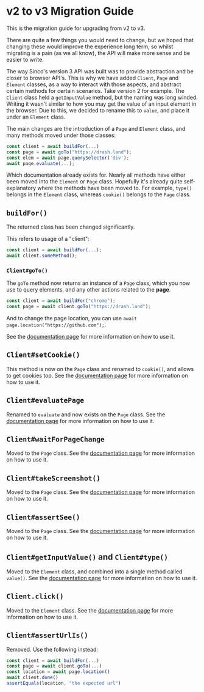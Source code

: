 # v2 to v3 Migration Guide

This is the migration guide for upgrading from v2 to v3.

There are quite a few things you would need to change, but we hoped that
changing these would improve the experience long term, so whilst migrating is a
pain (as we all know), the API will make more sense and be easier to write.

The way Sinco's version 3 API was built was to provide abstraction and be closer
to browser API's. This is why we have added `Client`, `Page` and `Element`
classes, as a way to interact with those aspects, and abstract certain methods
for certain scenarios. Take version 2 for example. The `Client` class held a
`getInputValue` method, but the naming was long winded. Writing it wasn't
similar to how you may get the value of an input element in the browser. Due to
this, we decided to rename this to `value`, and place it under an `Element`
class.

The main changes are the introduction of a `Page` and `Element` class, and many
methods moved under those classes:

```ts
const client = await buildFor(...)
const page = await goTo("https://drash.land");
const elem = await page.querySelector('div');
await page.evaluate(...);
```

Which documentation already exists for. Nearly all methods have either been
moved into the `Element` or `Page` class. Hopefully it's already quite
self-explanatory where the methods have been moved to. For example, `type()`
belongs in the `Element` class, whereas `cookie()` belongs to the `Page` class.

## `buildFor()`

The returned class has been changed significantly.

This refers to usage of a "client":

```ts
const client = await buildFor(...);
await client.someMethod();
```

### `Client#goTo()`

The `goTo` method now returns an instance of a `Page` class, which you now use
to query elements, and any other actions related to the **page**.

```ts
const client = await buildFor("chrome");
const page = await client.goTo("https://drash.land");
```

And to change the page location, you can use
`await page.location("https://github.com");`.

See the [documentation page](/sinco/v3.x/tutorials/client/goto) for more
information on how to use it.

## `Client#setCookie()`

This method is now on the `Page` class and renamed to `cookie()`, and allows to
get cookies too. See the
[documentation page](/sinco/v3.x/tutorials/page/cookies) for more information on
how to use it.

## `Client#evaluatePage`

Renamed to `evaluate` and now exists on the `Page` class. See the
[documentation page](/sinco/v3.x/tutorials/page/evaluate) for more information
on how to use it.

## `Client#waitForPageChange`

Moved to the `Page` class. See the
[documentation page](/sinco/v3.x/tutorials/page/waiting) for more information on
how to use it.

## `Client#takeScreenshot()`

Moved to the `Page` class. See the
[documentation page](/sinco/v3.x/tutorials/page/take-screenshots) for more
information on how to use it.

## `Client#assertSee()`

Moved to the `Page` class. See the
[documentation page](/sinco/v3.x/tutorials/page/custom-assertions) for more
information on how to use it.

## `Client#getInputValue()` and `Client#type()`

Moved to the `Element` class, and combined into a single method called
`value()`. See the
[documentation page](/sinco/v3.x/tutorials/element/get-and-set-input-value) for
more information on how to use it.

## `Client.click()`

Moved to the `Element` class. See the
[documentation page](/sinco/v3.x/tutorials/element/clicking) for more
information on how to use it.

## `Client#assertUrlIs()`

Removed. Use the following instead:

```ts
const client = await buildFor(...)
const page = await client.goTo(...)
const location = await page.location()
await client.done()
assertEquals(location, "the expected url")
```
